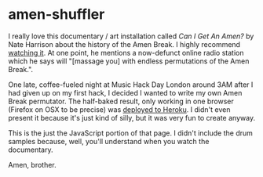 amen-shuffler
=============

I really love this documentary / art installation called _Can I Get An Amen?_ by Nate Harrison about the history of the Amen Break.
I highly recommend [watching it](http://archive.org/details/NateHarrisonCanIGetAnAmen).
At one point, he mentions a now-defunct online radio station which he says will "[massage you] with endless permutations of the Amen Break.".

One late, coffee-fueled night at Music Hack Day London around 3AM after I had given up on my first hack, I decided I wanted to write my own Amen Break permutator.
The half-baked result, only working in one browser (Firefox on OSX to be precise) was [deployed to Heroku](http://vic-acid.herokuapp.com/).
I didn't even present it because it's just kind of silly, but it was very fun to create anyway.

This is the just the JavaScript portion of that page.
I didn't include the drum samples because, well, you'll understand when you watch the documentary.

Amen, brother.
